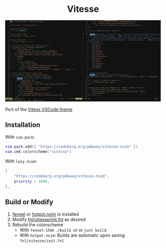 <h1 align="center">Vitesse</h1>

<p align="center">
    <img src="assets/screenshot-1.png" alt="Vitesse theme in neovim"/>
</p>

Port of the [Vitess VSCode theme](https://github.com/antfu/vscode-theme-vitesse)

## Installation

With `vim.pack`:

```lua
vim.pack.add({ "https://codeberg.org/pdewey/vitesse-nvim" })
vim.cmd.colorscheme("vitesse")
```

With `lazy.nvim`:

```lua
{
    "https://codeberg.org/pdewey/vitesse-nvim",
    priority = 1000,
},
```

## Build or Modify

1. [fennel](https://github.com/bakpakin/Fennel) or [hotpot.nvim](https://github.com/rktjmp/hotpot.nvim/tree/main) is installed
2. Modify [fnl/vitesse/init.fnl](fnl/vitesse/init.fnl) as desired
3. Rebuild the colorscheme
   - With `fennel`: Use `./build.sh` or `just build`
   - With `hotpot.nvim`: Builds are automatic upon saving `fnl/vitesse/init.fnl`
